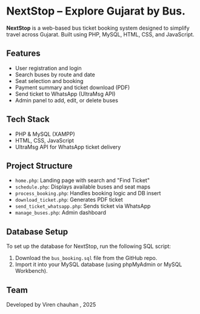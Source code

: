 # NextStop – Explore Gujarat by Bus.

**NextStop** is a web-based bus ticket booking system designed to simplify travel across Gujarat. Built using PHP, MySQL, HTML, CSS, and JavaScript.

## Features

- User registration and login
- Search buses by route and date
- Seat selection and booking
- Payment summary and ticket download (PDF)
- Send ticket to WhatsApp (UltraMsg API)
- Admin panel to add, edit, or delete buses

## Tech Stack

- PHP & MySQL (XAMPP)
- HTML, CSS, JavaScript
- UltraMsg API for WhatsApp ticket delivery

## Project Structure

- `home.php`: Landing page with search and "Find Ticket"
- `schedule.php`: Displays available buses and seat maps
- `process_booking.php`: Handles booking logic and DB insert
- `download_ticket.php`: Generates PDF ticket
- `send_ticket_whatsapp.php`: Sends ticket via WhatsApp
- `manage_buses.php`: Admin dashboard

## Database Setup

To set up the database for NextStop, run the following SQL script:

1. Download the `bus_booking.sql` file from the GitHub repo.
2. Import it into your MySQL database (using phpMyAdmin or MySQL Workbench).

## Team

Developed by Viren chauhan , 2025
